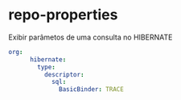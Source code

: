 # repo-properties

Exibir parâmetos de uma consulta no HIBERNATE
```yaml
org:
      hibernate:
        type:
          descriptor:
            sql:
              BasicBinder: TRACE
```
